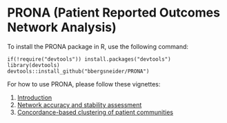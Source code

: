 # PRONA (Patient Reported Outcomes Network Analysis)
 
To install the PRONA package in R, use the following command:

```
if(!require("devtools")) install.packages("devtools")
library(devtools)
devtools::install_github("bbergsneider/PRONA")
```

For how to use PRONA, please follow these vignettes:
1. [Introduction](https://rpubs.com/brandonbergs/prona-introduction)
2. [Network accuracy and stability assessment](https://rpubs.com/brandonbergs/PRONA-statistical-assessment)
3. [Concordance-based clustering of patient communities](https://rpubs.com/brandonbergs/prona-unsupervised-clustering)
